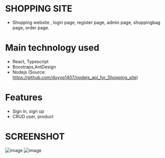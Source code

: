 # SHOPPING SITE
- Shopping website , login page, register page, admin page, shoppingbag page, order page.
# Main technology used
- React, Typescript
- Boostraps,AntDesign
- Nodejs (Source: https://github.com/duyvq1407/nodejs_api_for_Shopping_site)
# Features
- Sign in, sign up
- CRUD user, product
# SCREENSHOT
![image](https://user-images.githubusercontent.com/77132174/171379595-6ed67ff1-9835-4d4a-b2e9-858154f50fb3.png)
![image](https://user-images.githubusercontent.com/77132174/171379771-538bea50-b7b7-4c1d-8a45-97b37c6f45d1.png)
